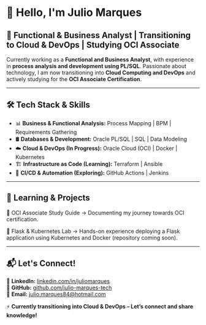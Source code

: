 # 👋 Hello, I'm Julio Marques

## 🚀 Functional & Business Analyst | Transitioning to Cloud & DevOps | Studying OCI Associate

Currently working as a **Functional and Business Analyst**, with experience in **process analysis and development using PL/SQL**. Passionate about technology, I am now transitioning into **Cloud Computing and DevOps** and actively studying for the **OCI Associate Certification**.

---

## 🛠️ Tech Stack & Skills
- 📊 **Business & Functional Analysis:** Process Mapping | BPM | Requirements Gathering
- 🛢️ **Databases & Development:** Oracle PL/SQL | SQL | Data Modeling
- ☁️ **Cloud & DevOps (In Progress):** Oracle Cloud (OCI) | Docker | Kubernetes
- 🏗️ **Infrastructure as Code (Learning):** Terraform | Ansible
- 🔄 **CI/CD & Automation (Exploring):** GitHub Actions | Jenkins

---

## 📌 Learning & Projects
🔹 OCI Associate Study Guide → Documenting my journey towards OCI certification.

🔹 Flask & Kubernetes Lab → Hands-on experience deploying a Flask application using Kubernetes and Docker (repository coming soon).

---

## 📬 Let's Connect!
📌 **LinkedIn:** [linkedin.com/in/juliomarques](https://www.linkedin.com/in/juliomarques/)  
📌 **GitHub:** [github.com/julio-marques-tech](https://github.com/julio-marques-tech/)  
📌 **Email:** julio.marques84@hotmail.com

⚡ **Currently transitioning into Cloud & DevOps – Let’s connect and share knowledge!**
